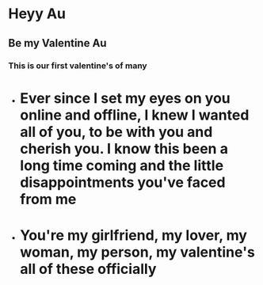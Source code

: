 
# Heyy Au 

## Be my Valentine Au
### This is our first valentine's of many 

- # Ever since I set my eyes on you online and offline, I knew I wanted all of you, to be with you and cherish you.  I know this been a long time coming and the little disappointments you've faced from me
- # You're my girlfriend, my lover, my woman, my person, my valentine's all of these officially
